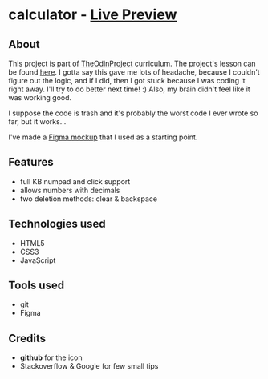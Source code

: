 # calculator - [Live Preview](https://porobertdev.github.io/calculator)

## About

This project is part of [TheOdinProject](https://www.theodinproject.com/https://github.com/TheOdinProject) curriculum. The project's lesson can be found [here](https://www.theodinproject.com/lessons/foundations-calculator/). I gotta say this gave me lots of headache, because I couldn't figure out the logic, and if I did, then I got stuck because I was coding it right away. I'll try to do better next time! :) Also, my brain didn't feel like it was working good.

I suppose the code is trash and it's probably the worst code I ever wrote so far, but it works...

I've made a [Figma mockup](https://www.figma.com/file/s58cOYvBcb3DA3vBfkIoqw/Calculator---%40TheOdinProject?type=design&node-id=0%3A1&mode=design&t=6BxoUVtbcfB1pkQU-1) that I used as a starting point.

## Features

* full KB numpad and click support
* allows numbers with decimals
* two deletion methods: clear & backspace

## Technologies used

* HTML5
* CSS3
* JavaScript

## Tools used

* git
* Figma

## Credits

* **github** for the icon
* Stackoverflow & Google for few small tips